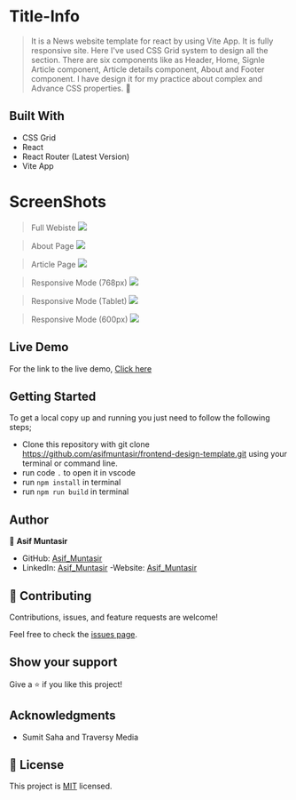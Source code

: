 # Title-Info
> It is a News website template for react by using Vite App. It is fully responsive site. Here I've used CSS Grid system to design all the section. There are six components like as Header, Home, Signle Article component, Article details component, About and Footer component. I have design it for my practice about complex and Advance CSS properties. :slightly_smiling_face:


## Built With
- CSS Grid
- React
- React Router (Latest Version)
- Vite App


# ScreenShots

> Full Webiste
![](NewsGrid.png)

> About Page
![](about-page.png)

> Article Page
![](article-details-page.png)

> Responsive Mode (768px)
![](responsive-768.png)

> Responsive Mode (Tablet)
![](tablet-mode.png)

> Responsive Mode (600px)
![](responsive-600.png)


## Live Demo
For the link to the live demo, [Click here](https://github.com/asifmuntasir/react-news-grid-template.git)

## Getting Started
To get a local copy up and running you just need to follow the following steps;
- Clone this repository with
git clone https://github.com/asifmuntasir/frontend-design-template.git using your terminal or command line.
- run code `.` to open it in vscode
- run `npm install` in terminal
- run `npm run build` in terminal

## Author

👤 **Asif Muntasir**

- GitHub: [Asif_Muntasir](https://github.com/asifmuntasir)
- LinkedIn: [Asif_Muntasir](https://www.linkedin.com/in/asif-muntasir-shuaib/)
-Website: [Asif_Muntasir](https://asifmuntasir.github.io/)

## 🤝 Contributing

Contributions, issues, and feature requests are welcome!

Feel free to check the [issues page](../../issues/).

## Show your support

Give a ⭐️ if you like this project!

## Acknowledgments

- Sumit Saha and Traversy Media

## 📝 License

This project is [MIT](./MIT.md) licensed.
